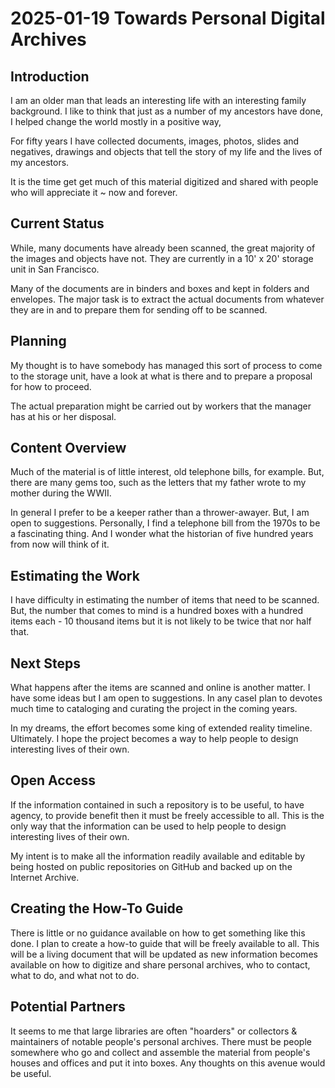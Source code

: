 # 2025-01-19 Towards Personal Digital Archives


## Introduction

I am an older man that leads an interesting life with an interesting family background. I like to think that just as a number of my ancestors have done, I helped change the world mostly in a positive way,

For fifty years I have collected documents, images, photos, slides and negatives, drawings and objects that tell the story of my life and the lives of my ancestors.

It is the time get get much of this material digitized and shared with people who will appreciate it ~ now and forever.

## Current Status

While, many documents have already been scanned, the great majority of the images and objects have not. They are currently in a 10' x 20' storage unit in San Francisco.

Many of the documents are in binders and boxes and kept in folders and envelopes. The major task is to extract the actual documents from whatever they are in and to prepare them for sending off to be scanned.

## Planning

My thought is to have somebody has managed this sort of process to come to the storage unit, have a look at what is there and to prepare a proposal for how to proceed.

The actual preparation might be carried out by workers that the manager has at his or her disposal.

## Content Overview

Much of the material is of little interest, old telephone bills, for example. But, there are many gems too, such as the letters that my father wrote to my mother during the WWII.

In general I prefer to be a keeper rather than a thrower-awayer. But, I am open to suggestions. Personally, I find a telephone bill from the 1970s to be a fascinating thing. And I wonder what the historian of five hundred years from now will think of it.

## Estimating the Work
I have difficulty in estimating the number of items that need to be scanned. But, the number that comes to mind is a hundred boxes with a hundred items each - 10 thousand items but it is not likely to be twice that nor half that.

## Next Steps

What happens after the items are scanned and online is another matter. I have some ideas but I am open to suggestions. In any caseI plan to devotes much time to cataloging and curating the project in the coming years.

In my dreams, the effort becomes some king of extended reality timeline. Ultimately. I hope the project becomes a way to help people to design interesting lives of their own.

## Open Access

If the information contained in such a repository is to be useful, to have agency, to provide benefit then it must be freely accessible to all. This is the only way that the information can be used to help people to design interesting lives of their own.

My intent is to make all the information readily available and editable by being hosted on public repositories on GitHub and backed up on the Internet Archive.

## Creating the How-To Guide

There is little or no guidance available on how to get something like this done. I plan to create a how-to guide that will be freely available to all. This will be a living document that will be updated as new information becomes available on how to digitize and share personal archives, who to contact, what to do, and what not to do.

## Potential Partners

It seems to me that large libraries are often "hoarders" or collectors & maintainers of notable people's personal archives. There must be people somewhere who go and collect and assemble the material from people's houses and offices and put it into boxes. Any thoughts on this avenue would be useful.


